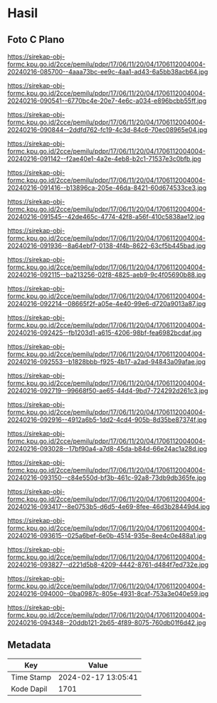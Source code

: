 # Hasil

## Foto C Plano

https://sirekap-obj-formc.kpu.go.id/2cce/pemilu/pdpr/17/06/11/20/04/1706112004004-20240216-085700--4aaa73bc-ee9c-4aa1-ad43-6a5bb38acb64.jpg

https://sirekap-obj-formc.kpu.go.id/2cce/pemilu/pdpr/17/06/11/20/04/1706112004004-20240216-090541--6770bc4e-20e7-4e6c-a034-e896bcbb55ff.jpg

https://sirekap-obj-formc.kpu.go.id/2cce/pemilu/pdpr/17/06/11/20/04/1706112004004-20240216-090844--2ddfd762-fc19-4c3d-84c6-70ec08965e04.jpg

https://sirekap-obj-formc.kpu.go.id/2cce/pemilu/pdpr/17/06/11/20/04/1706112004004-20240216-091142--f2ae40e1-4a2e-4eb8-b2c1-71537e3c0bfb.jpg

https://sirekap-obj-formc.kpu.go.id/2cce/pemilu/pdpr/17/06/11/20/04/1706112004004-20240216-091416--b13896ca-205e-46da-8421-60d674533ce3.jpg

https://sirekap-obj-formc.kpu.go.id/2cce/pemilu/pdpr/17/06/11/20/04/1706112004004-20240216-091545--42de465c-4774-42f8-a56f-410c5838ae12.jpg

https://sirekap-obj-formc.kpu.go.id/2cce/pemilu/pdpr/17/06/11/20/04/1706112004004-20240216-091936--8a64ebf7-0138-4f4b-8622-63cf5b445bad.jpg

https://sirekap-obj-formc.kpu.go.id/2cce/pemilu/pdpr/17/06/11/20/04/1706112004004-20240216-092115--ba213256-02f8-4825-aeb9-9c4f05690b88.jpg

https://sirekap-obj-formc.kpu.go.id/2cce/pemilu/pdpr/17/06/11/20/04/1706112004004-20240216-092214--08665f2f-a05e-4e40-99e6-d720a9013a87.jpg

https://sirekap-obj-formc.kpu.go.id/2cce/pemilu/pdpr/17/06/11/20/04/1706112004004-20240216-092425--fb1203d1-a615-4206-98bf-fea6982bcdaf.jpg

https://sirekap-obj-formc.kpu.go.id/2cce/pemilu/pdpr/17/06/11/20/04/1706112004004-20240216-092553--b1828bbb-f925-4b17-a2ad-94843a09afae.jpg

https://sirekap-obj-formc.kpu.go.id/2cce/pemilu/pdpr/17/06/11/20/04/1706112004004-20240216-092719--99668f50-ae65-44d4-9bd7-724292d261c3.jpg

https://sirekap-obj-formc.kpu.go.id/2cce/pemilu/pdpr/17/06/11/20/04/1706112004004-20240216-092916--4912a6b5-1dd2-4cd4-905b-8d35be87374f.jpg

https://sirekap-obj-formc.kpu.go.id/2cce/pemilu/pdpr/17/06/11/20/04/1706112004004-20240216-093028--17bf90a4-a7d8-45da-b84d-66e24ac1a28d.jpg

https://sirekap-obj-formc.kpu.go.id/2cce/pemilu/pdpr/17/06/11/20/04/1706112004004-20240216-093150--c84e550d-bf3b-461c-92a8-73db9db365fe.jpg

https://sirekap-obj-formc.kpu.go.id/2cce/pemilu/pdpr/17/06/11/20/04/1706112004004-20240216-093417--8e0753b5-d6d5-4e69-8fee-46d3b28449d4.jpg

https://sirekap-obj-formc.kpu.go.id/2cce/pemilu/pdpr/17/06/11/20/04/1706112004004-20240216-093615--025a6bef-6e0b-4514-935e-8ee4c0e488a1.jpg

https://sirekap-obj-formc.kpu.go.id/2cce/pemilu/pdpr/17/06/11/20/04/1706112004004-20240216-093827--d221d5b8-4209-4442-8761-d484f7ed732e.jpg

https://sirekap-obj-formc.kpu.go.id/2cce/pemilu/pdpr/17/06/11/20/04/1706112004004-20240216-094000--0ba0987c-805e-4931-8caf-753a3e040e59.jpg

https://sirekap-obj-formc.kpu.go.id/2cce/pemilu/pdpr/17/06/11/20/04/1706112004004-20240216-094348--20ddb121-2b65-4f89-8075-760db01f6d42.jpg


## Metadata

| Key        | Value               |
| ---------- | ------------------- |
| Time Stamp | 2024-02-17 13:05:41 |
| Kode Dapil | 1701                |



